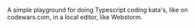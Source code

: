 A simple playground for doing Typescript coding kata's, like on codewars.com, in a local editor, like Webstorm.